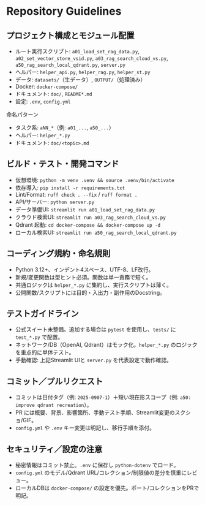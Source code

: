 # Repository Guidelines

## プロジェクト構成とモジュール配置
- ルート実行スクリプト: `a01_load_set_rag_data.py`, `a02_set_vector_store_vsid.py`, `a03_rag_search_cloud_vs.py`, `a50_rag_search_local_qdrant.py`, `server.py`
- ヘルパー: `helper_api.py`, `helper_rag.py`, `helper_st.py`
- データ: `datasets/`（生データ）, `OUTPUT/`（処理済み）
- Docker: `docker-compose/`
- ドキュメント: `doc/`, `README*.md`
- 設定: `.env`, `config.yml`

命名パターン
- タスク系: `aNN_*`（例: `a01_...`, `a50_...`）
- ヘルパー: `helper_*.py`
- ドキュメント: `doc/<topic>.md`

## ビルド・テスト・開発コマンド
- 仮想環境: `python -m venv .venv && source .venv/bin/activate`
- 依存導入: `pip install -r requirements.txt`
- Lint/Format: `ruff check . --fix` / `ruff format .`
- API/サーバー: `python server.py`
- データ準備UI: `streamlit run a01_load_set_rag_data.py`
- クラウド検索UI: `streamlit run a03_rag_search_cloud_vs.py`
- Qdrant 起動: `cd docker-compose && docker-compose up -d`
- ローカル検索UI: `streamlit run a50_rag_search_local_qdrant.py`

## コーディング規約・命名規則
- Python 3.12+、インデント4スペース、UTF-8、LF改行。
- 新規/変更関数は型ヒント必須。関数は単一責務で短く。
- 共通ロジックは `helper_*.py` に集約し、実行スクリプトは薄く。
- 公開関数/スクリプトには目的・入出力・副作用のDocstring。

## テストガイドライン
- 公式スイート未整備。追加する場合は `pytest` を使用し、`tests/` に `test_*.py` で配置。
- ネットワーク/DB（OpenAI, Qdrant）はモック化。`helper_*.py` のロジックを重点的に単体テスト。
- 手動確認: 上記Streamlit UIと `server.py` を代表設定で動作確認。

## コミット／プルリクエスト
- コミットは日付タグ（例: `2025-0907-1`）＋短い現在形スコープ（例: `a50: improve qdrant recreation`）。
- PR には概要、背景、影響箇所、手動テスト手順、Streamlit変更のスクショ/GIF。
- `config.yml` や `.env` キー変更は明記し、移行手順を添付。

## セキュリティ／設定の注意
- 秘密情報はコミット禁止。`.env` に保存し `python-dotenv` でロード。
- `config.yml` のモデル/Qdrant URL/コレクション/制限値の差分を慎重にレビュー。
- ローカルDBは `docker-compose/` の設定を優先。ポート/コレクションをPRで明記。

